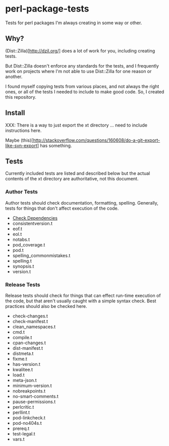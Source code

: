 # perl-package-tests
Tests for perl packages I'm always creating in some way or other.

## Why?
(Dist::Zilla)[http://dzil.org/] does a lot of work for you, including creating
tests.

But Dist::Zilla doesn't enforce any standards for the tests, and I frequently
work on projects where I'm not able to use Dist::Zilla for one reason or
another.

I found myself copying tests from various places, and not always the right
ones, or all of the tests I needed to include to make good code. So, I created
this repository.

## Install
XXX: There is a way to just export the xt directory ... need to include
instructions here.

Maybe
(this)[http://stackoverflow.com/questions/160608/do-a-git-export-like-svn-export]
has something.

## Tests
Currently included tests are listed and described below but the actual
contents of the xt directory are authoritative, not this document.

### Author Tests
Author tests should check documentation, formatting, spelling. Generally,
tests for things that don't affect execution of the code.

* [Check Dependencies](xt/author/checkdeps.t)
* consistentversion.t
* eof.t
* eol.t
* notabs.t
* pod_coverage.t
* pod.t
* spelling_commonmistakes.t
* spelling.t
* synopsis.t
* version.t

### Release Tests
Release tests should check for things that can effect run-time execution of
the code, but that aren't usually caught with a simple syntax check. Best
practices should also be checked here.

* check-changes.t
* check-manifest.t
* clean_namespaces.t
* cmd.t
* compile.t
* cpan-changes.t
* dist-manifest.t
* distmeta.t
* fixme.t
* has-version.t
* kwalitee.t
* load.t
* meta-json.t
* minimum-version.t
* nobreakpoints.t
* no-smart-comments.t
* pause-permissions.t
* perlcritic.t
* perllint.t
* pod-linkcheck.t
* pod-no404s.t
* prereq.t
* test-legal.t
* vars.t
